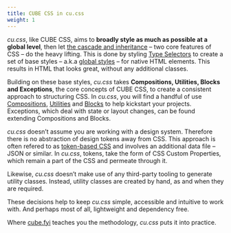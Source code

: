 ```yaml
---
title: CUBE CSS in cu.css
weight: 1
---
```


*cu.css*, like CUBE CSS, aims to **broadly style as much as possible at a global level**, then let [the cascade and inheritance](https://developer.mozilla.org/en-US/docs/Learn/CSS/Building_blocks/Cascade_and_inheritance) – two core features of CSS – do the heavy lifting. This is done by styling [Type Selectors](https://developer.mozilla.org/en-US/docs/Learn/CSS/Building_blocks/Selectors#types_of_selectors) to create a set of base styles – a.k.a [global styles](/docs/global/) – for native HTML elements. This results in HTML that looks great, without any additional classes.

Building on these base styles, *cu.css* takes **Compositions, Utilities, Blocks and Exceptions**, the core concepts of CUBE CSS, to create a consistent approach to structuring CSS. In *cu.css*, you will find a handful of use [Compositions](/docs/compositions/), [Utilities](/docs/utilities/) and [Blocks](/docs/blocks/) to help kickstart your projects. Exceptions, which deal with state or layout changes, can be found extending Compositions and Blocks.

*cu.css* doesn’t assume you are working with a design system. Therefore there is no abstraction of design tokens away from CSS. This approach is often refered to as [token-based CSS](https://cube.fyi/utility.html#token-based-css) and involves an additional data file – JSON or similar. In *cu.css*, tokens, take the form of CSS Custom Properties, which remain a part of the CSS and permeate through it. 

Likewise, *cu.css* doesn’t make use of any third-party tooling to generate utility classes. Instead, utility classes  are created by hand, as and when they are required. 

These decisions help to keep *cu.css* simple, accessible and intuitive to work with. And perhaps most of all, lightweight and dependency free. 

Where [cube.fyi](https://cube.fyi/) teaches you the methodology, *cu.css* puts it into practice.
